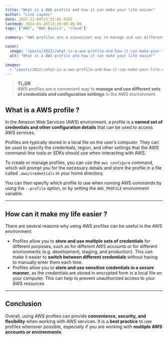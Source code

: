 ```yaml
---
title: "What is a AWS profile and how it can make your life easier"
author: "Lino Layani"
date: 2022-12-09T23:55:02.010Z
lastmod: 2024-01-26T13:19:09-06:00
tags: ["AWS", "AWS Basics", "cloud"]

summary: "AWS profiles are a convenient way to manage and use different sets of credentials and configuration settings in the AWS environment."

cover:
  image: "/posts/2022//what-is-a-aws-profile-and-how-it-can-make-your-life-easier/images/1.jpg"
  alt: "What is a AWS profile and how it can make your life easier"

images:
  - "/posts/2022//what-is-a-aws-profile-and-how-it-can-make-your-life-easier/images/1.jpg"
---
```


> **TL;DR**  
> AWS profiles are a convenient way to **manage and use different sets of credentials and configuration settings** in the AWS environment.

## What is a AWS profile ?

In the Amazon Web Services (AWS) environment, a profile is a **named set of credentials and other configuration details** that can be used to access AWS services.

Profiles are typically stored in a local file on the user’s computer. They can be used to specify the credentials, region, and other settings that the AWS command-line tools or SDKs should use when interacting with AWS.

To create or manage profiles, you can use the `aws configure` command, which will prompt you for the necessary details and store the profile in a file called `.aws/credentials` in your home directory.

You can then specify which profile to use when running AWS commands by using the `--profile` option, or by setting the `AWS_PROFILE` environment variable.

---

## How can it make my life easier ?

There are several reasons why using AWS profiles can be useful in the AWS environment:

- Profiles allow you to **store and use multiple sets of credentials** for different purposes, such as for different AWS accounts or for different environments (e.g. development, staging, and production). This can make it easier to **switch between different credentials** without having to manually enter them each time.
- Profiles allow you to **store and use sensitive credentials in a secure manner**, as the credentials are stored in encrypted form in a local file on your computer. This can help to prevent unauthorized access to your AWS resources

---

## Conclusion

Overall, using AWS profiles can provide **convenience, security, and flexibility** when working with AWS services. It is a **best practice** to use profiles whenever possible, especially if you are working with **multiple AWS accounts or environments**.
